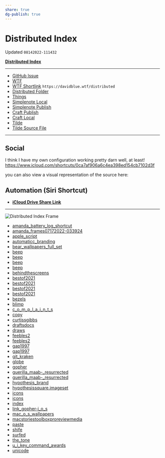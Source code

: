 ```yaml
---
share: true
dg-publish: true
---
```

# Distributed Index
Updated `08142022-111432`

[**Distributed Index**](shortcuts://run-shortcut?name=Distributed%20Index)

---

- [GitHub Issue](https://github.com/extratone/bilge/issues/330) 
- [WTF](https://davidblue.wtf/drafts/3B7930BE-07BC-4DB9-A591-4254BEE42A82.html)
- [WTF Shortlink](https://davidblue.wtf/distributed) `https://davidblue.wtf/distributed`
- [Distributed Folder](https://www.icloud.com/iclouddrive/0b7XOcnuZWTZlrPVZBegl1DWA#Distributed)
- [Things](things:///show?id=HvkLFcKxxC9x7X7LBCY3DQ)
- [Simplenote Local](simplenote://note/e879806edef84144a4caf5686be3e3c3)
- [Simplenote Publish](http://simp.ly/publish/D5T2P7)
- [Craft Publish](https://www.craft.do/s/Rjbfm6F98SkAnz)
- [Craft Local](craftdocs://open?blockId=4B2C2917-3777-4898-A392-C06FAD4F7AFF&spaceId=d64c60d3-b1ba-bda2-5e7a-5c1baae7751f)
- [Tilde](https://tilde.town/~extratone/distributed)
- [Tilde Source File](https://tilde.town/~extratone/shortcuts/distributedindex/)

---

## Social

I think I have my own configuration working pretty darn well, at least! https://www.icloud.com/shortcuts/0ca7af906a6c4ea398ed154cb7102d3f

you can also view a visual representation of the source here: 

## Automation (Siri Shortcut)

- [**iCloud Drive Share Link**](https://www.icloud.com/shortcuts/0ca7af906a6c4ea398ed154cb7102d3f)

---

![Distributed Index Frame](https://i.snap.as/Kl9Dwq0g.png)

- [amanda_battery_log_shortcut](https://www.icloud.com/attachment/?u=https%3A%2F%2Fcvws.icloud-content.com%2FB%2FAYp6C7Flo38tKSvrQpZGyk8k-O3ZAXz4_sIoUudz5IxlQDRoF3Hlc68C%2F%24%7Bf%7D%3Fo%3DAsaP9JVMluTOEDgg6-z7CDXauF-99Ip6b26A5AkJ4y97%26v%3D1%26x%3D3%26a%3DCAogIOd_ZBWehWImz85J304lg_ECMwImAXgAMTVPY7sPX0ESbRDA_oroqTAYwI6GvLMwIgEAUgQk-O3ZWgTlc68CaiZS2Mg_Ukx7rJIldmzQJxr8ZRevyLeY1E9Cgzm2sUAuGe7y2fgVcHImrJw3rd6VBp0F68kC82gTjtoT7nbzm8Owk-psq5cXXAUmDAraZq8%26e%3D1663083579%26fl%3D%26r%3D5A2D9D2B-5CD5-4521-803A-F2CBFC844FEA-1%26k%3D%24%7Buk%7D%26ckc%3Dcom.apple.clouddocs%26ckz%3Dcom.apple.CloudDocs%26p%3D33%26s%3DowpoKrU5UB4yS5PKxNx5p8rfO98&uk=Gtp3FUWUwy4itAXpGGtzwA&f=AmandaBatteryLogShortcut.tar&sz=4399104)
- [amanda_frames07172022-033924](https://www.icloud.com/attachment/?u=https%3A%2F%2Fcvws.icloud-content.com%2FB%2FAX7aVK9Y52-MKZBy0nUg7nZ8LECCAR5TNM6fx2pNH1cZKNJAAMOnclgA%2F%24%7Bf%7D%3Fo%3DAgOpaiOP9OApqUtTZ55zttr6nQIQ0pWMwoC3tsOCXTYI%26v%3D1%26x%3D3%26a%3DCAog6_LOZzwmatYn9lNulgMpLmJIy012huVCbSyztJkvNqcSbRDXhIvoqTAY15SGvLMwIgEAUgR8LECCWgSnclgAaiZs-S77r2SSj84V_pyrmIHmTK6Upz_pDviDlaHo-a4Ex9KRYW-NRHImdUqTlEBIdw0AmeUomfrb0mdPmpR5HQ6nkfDkQB3vlPnegElnOT8%26e%3D1663083579%26fl%3D%26r%3D0802CC39-972C-401C-BC96-46028767E96B-1%26k%3D%24%7Buk%7D%26ckc%3Dcom.apple.clouddocs%26ckz%3Dcom.apple.CloudDocs%26p%3D33%26s%3D3aBferYcmeYZCybLCtvQNmg6fYM&uk=KgcF9hYXYx5SS0PK57rXiQ&f=AmandaFrames07172022-033924.tar&sz=666142720)
- [apple_script](https://www.icloud.com/attachment/?u=https%3A%2F%2Fcvws.icloud-content.com%2FB%2FAQ_DwZdb2gmyhBobOulxyYzKOM2dAY7I6l6W34PDAiluTjbzXZUI7aZj%2F%24%7Bf%7D%3Fo%3DAvsugHans5Danbz42dhC767xTfQytbWJI-kfoGT7RhAZ%26v%3D1%26x%3D3%26a%3DCAog2zpoxuL1snXV6fLAsIWdZyM3Pm2Mkp39gxjCyl4qlRYSbRDEiIvoqTAYxJiGvLMwIgEAUgTKOM2dWgQI7aZjaia1r5-6oncGLEELGr7hLG12OBkxB9_gZj4rI7nDnOTx6gzp0mkYnXIm_EBMcyFZF1lwddAOACwfBI3Trh0R17j45L8B7A7RIawno8tkMt8%26e%3D1663083580%26fl%3D%26r%3DF4A6B3E0-C31C-4F56-B2E2-189C1CD5CFC8-1%26k%3D%24%7Buk%7D%26ckc%3Dcom.apple.clouddocs%26ckz%3Dcom.apple.CloudDocs%26p%3D33%26s%3DxmUlRCjZLjGCFhSbLFw-hoIyVGE&uk=MIdRQd0B8ackZaW_IhScGw&f=AppleScript.tar&sz=206848)
- [automaticc_branding](https://www.icloud.com/attachment/?u=https%3A%2F%2Fcvws.icloud-content.com%2FB%2FAS395DpPJLUCrLD7_Jo_wleipgpqAYzELoTLzTojZo_FGX1X932yYWVF%2F%24%7Bf%7D%3Fo%3DAiyBf1RpqOthv6z-QNZp8FauSARGGZbwGr_p3ZT5A72J%26v%3D1%26x%3D3%26a%3DCAogWSIYvdW8bRA04WM3oD8PydTpYRla_5YOdZ6ydU_xodoSbRCLjIvoqTAYi5yGvLMwIgEAUgSipgpqWgSyYWVFaiaNh3q-mt4IY729KIC-mnRF1zU3EwzELO8tIkz8Pw-_-pOe6YYcyHIm8AVz0P-TCyDXedWwQyfP14RoNPmcC_tNRyocGwPrO4fzahOSpiQ%26e%3D1663083580%26fl%3D%26r%3DCCC9EC6A-B907-4781-926E-3DB7EEEA2916-1%26k%3D%24%7Buk%7D%26ckc%3Dcom.apple.clouddocs%26ckz%3Dcom.apple.CloudDocs%26p%3D33%26s%3D1G_vfV7JN3YfDwCWa7GjITE4VpQ&uk=2qn0nLW54WYiy-xdPSvVFA&f=AutomaticcBranding.tar&sz=46724096)
- [bear_wallpapers_full_set](https://www.icloud.com/attachment/?u=https%3A%2F%2Fcvws.icloud-content.com%2FB%2FATDpwOSPhKoJ6Nf14Eo2i2G2jj26ATo9AVNBKkJfU8tBpwsdZxKnIPn7%2F%24%7Bf%7D%3Fo%3DApvI1TdGVaQu3xBGqhoam5c-M8Bk5GXMsja42TW2KhIv%26v%3D1%26x%3D3%26a%3DCAogE7IqGZoqDOZ3wmRxo9lgQ_Xk3opj8TnxtKW4TdQJ3ikSbRDmj4voqTAY5p-GvLMwIgEAUgS2jj26WgSnIPn7aiafCIUik0PBtDXOVC7LVeiCTREsazN89aMyZHx9ErTiH_6Rh-rXPnIm16_4QQN-orVFRlaB9gOUtIt7E-LHRpcow85tFwTUB_O3XztSf-4%26e%3D1663083581%26fl%3D%26r%3D4DB259E6-E95D-4432-B262-1A2F2B0085B0-1%26k%3D%24%7Buk%7D%26ckc%3Dcom.apple.clouddocs%26ckz%3Dcom.apple.CloudDocs%26p%3D33%26s%3DzpjTdqLk8GBbGKWEmEqV606GnE8&uk=x2HZszpRwRquCp005UCj9A&f=BearWallpapersFullSet.tar&sz=154396672)
- [beep](https://www.icloud.com/attachment/?u=https%3A%2F%2Fcvws.icloud-content.com%2FB%2FAZGHU7do_k9_nSFhqMZvIpF-MVKLAXt4uVvMsqrKPmHjNWvWNvr7y1hj%2F%24%7Bf%7D%3Fo%3DAmKTzEFDNpVsMKMewYDqQ2MKODFnaUjePFxANMm7KOjm%26v%3D1%26x%3D3%26a%3DCAogZPZ3tNlChINfeIeWn97r4AxsMfzKSfeUmC5GvrtTnHYSbRDAk4voqTAYwKOGvLMwIgEAUgR-MVKLWgT7y1hjaiafKDmvtoQHrxUdY-SoMhGyFAfQvAdlRZzWT7eQXUXJTHGXW3IAfHImUN_gxGnjZ6EJq56mfoOWvyavNIiwzvXw6LGiVrcYBDK27TjD7f4%26e%3D1663083581%26fl%3D%26r%3D5068CAC5-9DDC-438B-8596-8E0C4D855866-1%26k%3D%24%7Buk%7D%26ckc%3Dcom.apple.clouddocs%26ckz%3Dcom.apple.CloudDocs%26p%3D33%26s%3D14kG6DPSfkrpXfVjStDXkBafjnw&uk=qHnPFA6z3Rz99UPYYEZY0w&f=beep.zip&sz=19521895)
- [beep](https://www.icloud.com/attachment/?u=https%3A%2F%2Fcvws.icloud-content.com%2FB%2FAcRS0U0X33WJ-JLtMwFiWyMj6YFSAdlJueA6ZaWdqVHselS0xt4mW166%2F%24%7Bf%7D%3Fo%3DAkfPRz1U4BMDJ9XokZMqsR1XPZys8dmhHkqDNYZn_G__%26v%3D1%26x%3D3%26a%3DCAogkiYH71ZmGODEvKqYbAWZf8trZpm3evgGLGXDTYb4L94SbRDPl4voqTAYz6eGvLMwIgEAUgQj6YFSWgQmW166aiY-kNFd3QYZL1Dpk3KQrzHvomXFPHB_fXS_uBMM4lHcbbKVwDgOFXImimt-cWE5fNZoxAQRr6zgn6IXqI1yAJQaJkdv1gFo77SMvugEe9k%26e%3D1663083582%26fl%3D%26r%3D15A8B4CB-39FC-454D-9D50-9A6369BFEB46-1%26k%3D%24%7Buk%7D%26ckc%3Dcom.apple.clouddocs%26ckz%3Dcom.apple.CloudDocs%26p%3D33%26s%3DWCXMJzU2Zdb2sfPFlkqA8gMh6tM&uk=UQ1f3_UbJi0eszx8qkXxOw&f=beep.iso&sz=921600)
- [beep](https://www.icloud.com/attachment/?u=https%3A%2F%2Fcvws.icloud-content.com%2FB%2FATgVYMcoQNZLARCzL-pmXdi4OmZ4AVJ75Iwti4GSsSSOL-BqovsweMyq%2F%24%7Bf%7D%3Fo%3DAgyKGDYFUlS34MXMQoa6zPoG_7AYR8iuz3cYG45NfS0o%26v%3D1%26x%3D3%26a%3DCAogFWbT8O0_wSAFq0hWm_rAFjpCGOIWLGM-lHYWCZ12eFkSbRC9m4voqTAYvauGvLMwIgEAUgS4OmZ4WgQweMyqaib3tmLv-y0A-nsdO2IzZLNqWY9hWsVqRHV1xK50QAJKYzRbnZuw7HImdinjAr9mm8gkKsnOdwN-3hrH5FnTh64vAZi36vcPBiY3TpFbPtQ%26e%3D1663083582%26fl%3D%26r%3DD984FF54-AB40-4106-BC57-DC51CB65F0A6-1%26k%3D%24%7Buk%7D%26ckc%3Dcom.apple.clouddocs%26ckz%3Dcom.apple.CloudDocs%26p%3D33%26s%3D0d6w2cSnvU153EjKfvuBu-APqj0&uk=bB_JBWnKYBoYExWp5IXi5g&f=beep.dmg&sz=55315)
- [beep](https://www.icloud.com/attachment/?u=https%3A%2F%2Fcvws.icloud-content.com%2FB%2FAWnR-I1n8Ikb7sqbEKIjT-TJwpTBAVSccBg8MngYTWR8EifN1r2AGVij%2F%24%7Bf%7D%3Fo%3DAqEJuHtz7O5FwsoWJWlXt1Lp1tgIxUGFieBVDpIUkXDQ%26v%3D1%26x%3D3%26a%3DCAogkP26M9MkDcatYuHre32x1QBt4sbb4yUQV_0o6gI_vuUSbRDKn4voqTAYyq-GvLMwIgEAUgTJwpTBWgSAGVijaibA95NgcU5PJinHqPtV6hA98O87coWS_fJ5dyl0mIr1pZ22WYZnqHImvuWCAkT7NiJpgejpOxq7lLMlOKQw3S8fekWqTJkRX_00LhD56g0%26e%3D1663083583%26fl%3D%26r%3D62E4F7F1-26B5-4F7B-814F-831F9CF008D5-1%26k%3D%24%7Buk%7D%26ckc%3Dcom.apple.clouddocs%26ckz%3Dcom.apple.CloudDocs%26p%3D33%26s%3DwZAN4S-JUBKbAi4q8EZ1uWHVPIs&uk=ylPyFUWtTUFRoiAsWJRm2g&f=beep.tar&sz=37477888)
- [behindthescreens](https://www.icloud.com/attachment/?u=https%3A%2F%2Fcvws.icloud-content.com%2FB%2FAQsXTv9GX017J1cCpuQFP5Nh7kyWAQXYAyuz2_k9s11rqdS8RgOewTbs%2F%24%7Bf%7D%3Fo%3DAkXJ2fbUcR7gCSzfR2lXEJF0bBUeHMGst0p80Fd5Gs64%26v%3D1%26x%3D3%26a%3DCAogR5P9LfRzGqupFQKi7X7cbAUd7FYRiT_yuy6hA2KnjrQSbRD2o4voqTAY9rOGvLMwIgEAUgRh7kyWWgSewTbsaiZmDxo0c6XGIyIiynZklhBjeCe_Ob8iRXrTDTIg3o_tTSTH4cxovHImAbG-xvX7mBt2SWfued7ixheAhmhNeOBdL4r0_OVUbrZHRET0XU8%26e%3D1663083583%26fl%3D%26r%3DD75C1D5F-9185-4BFE-8E2D-01D6B11B7E95-1%26k%3D%24%7Buk%7D%26ckc%3Dcom.apple.clouddocs%26ckz%3Dcom.apple.CloudDocs%26p%3D33%26s%3DTuJt_2k8JOGDRb9cPUhcZkeCaJg&uk=L8fgu9R9bKAYE7nvrJh88A&f=behindthescreens.zip&sz=767385053)
- [bestof2021](https://www.icloud.com/attachment/?u=https%3A%2F%2Fcvws.icloud-content.com%2FB%2FAY5rvQWYxeSuyBtA5Op1b8GgglohAVCeSNuqDrUjdhEAO4dxOHS4qvD5%2F%24%7Bf%7D%3Fo%3DAsLlMdttBFE5wnjWC9_6oN3-5OvL_URIZnmXifLMn7yD%26v%3D1%26x%3D3%26a%3DCAogbCo-V329q9NxCHzgPdi4TPS5vxKveaEHXE9O51t4deMSbRDop4voqTAY6LeGvLMwIgEAUgSgglohWgS4qvD5aibhu-x6QW22Nz9Z_NiHhuceaLvh3ODB2R5fX8ZCRHEagecNg3XEFHImbiyWpOCfk08H-683J74Hb6IBXTNNiBD43623U4-T-flgYwH2-tw%26e%3D1663083584%26fl%3D%26r%3DEC9CC98F-85F4-446F-B8D3-FB29128C7FBE-1%26k%3D%24%7Buk%7D%26ckc%3Dcom.apple.clouddocs%26ckz%3Dcom.apple.CloudDocs%26p%3D33%26s%3D84xPNNcymuRB1ZI8qZC-7Yv5cQc&uk=u7URAEtOFsrpDC5G9K4GTA&f=Bestof2021.zip&sz=387920639)
- [bestof2021](https://www.icloud.com/attachment/?u=https%3A%2F%2Fcvws.icloud-content.com%2FB%2FAS9SfDDLeRS6tlKCmpTtCN1V58BZAQby8yMnRRXtEPT2CP8gEncPXmnh%2F%24%7Bf%7D%3Fo%3DAp0foriUlOtUn0DHp2uLfQRcejMrNcrLv3C2BPTg9dxa%26v%3D1%26x%3D3%26a%3DCAog6d3Ds2_qrT75lhstK-Ysv3O2LfK5Bc4wbhc1IO5x_S4SbRDoq4voqTAY6LuGvLMwIgEAUgRV58BZWgQPXmnhaiaSxfcmnT92dvUiOa7GX9F47P7lt6mEmEt6Hq6LqJGwftZMmhJIOHImGLM3cJVI4rHo0VhHJO2kALg4KZJ8tgRqvQ6OGOZb4t93K6Z-cNk%26e%3D1663083585%26fl%3D%26r%3D0F6543E5-8BC6-47EC-938C-5D6A416E0DC8-1%26k%3D%24%7Buk%7D%26ckc%3Dcom.apple.clouddocs%26ckz%3Dcom.apple.CloudDocs%26p%3D33%26s%3Dci9M2juCJd25IF62rxXNMDZVwXs&uk=5bh5DdqpFSR1XSGyJPvyNg&f=Bestof2021.tar&sz=388070400)
- [bestof2021](https://www.icloud.com/attachment/?u=https%3A%2F%2Fcvws.icloud-content.com%2FB%2FAVg6qJT1PkMsSmVpOVyxxSQFHr5rAcW1teNXH5p3jlq6nfA71-d9SZT-%2F%24%7Bf%7D%3Fo%3DAkEEcBxXJg387oVDp2-1GZ1JQ3QVi8T9II9SIVgtM0Uh%26v%3D1%26x%3D3%26a%3DCAogP1fn4ERPCv_5bzYhR20_NGGQV9iVaRCiMnf3ko4ZwHcSbRDvr4voqTAY77-GvLMwIgEAUgQFHr5rWgR9SZT-aiYqJLMLqzVFwYx4nsl9vK7BE14hrmpW3EH4KigBl6VIdpcBqJ8FRnImwQKq9EQFR0fg7HL1PIriQf968h3Lpch8yqtG2F8EyX8PWy6qJsQ%26e%3D1663083585%26fl%3D%26r%3D7C4827DA-1A4F-470D-8AA2-86C811A0DA49-1%26k%3D%24%7Buk%7D%26ckc%3Dcom.apple.clouddocs%26ckz%3Dcom.apple.CloudDocs%26p%3D33%26s%3DUa8sKywDGl2_9JXdZQuQuUfDzJM&uk=e8f1jMShofdsPielG3DCYQ&f=Bestof2021.mp3&sz=227191250)
- [bestof2021](https://www.icloud.com/attachment/?u=https%3A%2F%2Fcvws.icloud-content.com%2FB%2FATCmGjANmkyV1GHV9205mKQh8pB6Ac2AWxBnu6CwpzDi6r4KPOsFIEJ0%2F%24%7Bf%7D%3Fo%3DAvqlS7AQNWZTMOvGrxoYPtKuCg57Msd_oAe1ewjRNo5p%26v%3D1%26x%3D3%26a%3DCAog0dMaNgsExhzxlCO9gfchfi_AueQiBB7Fd29I_8v7BHYSbRDGs4voqTAYxsOGvLMwIgEAUgQh8pB6WgQFIEJ0aiZ4wQdxoZ-OGiRvu53P2-2er-f8Rffz-Mxie9pnB6I_F2CBy_qch3Imu7tTYpakQ39AGzjUMA4tB44Oc0vo19fA50oWPbnNBPaOfVwrw4A%26e%3D1663083585%26fl%3D%26r%3D6D18A3DE-67BA-45ED-A97C-44A2D39881C9-1%26k%3D%24%7Buk%7D%26ckc%3Dcom.apple.clouddocs%26ckz%3Dcom.apple.CloudDocs%26p%3D33%26s%3D9Xrh6XSNG6uhSJtjlp-ne6O7Qsc&uk=NEsNQl1yANDeCoCxzMPZjg&f=Bestof2021.7z&sz=387917216)
- [bezels](https://www.icloud.com/attachment/?u=https%3A%2F%2Fcvws.icloud-content.com%2FB%2FAYFJHhDxXmUZsvzvbEsmrZemvXmjAbZBAUbfLIamyVshaAaIqpCB2DNR%2F%24%7Bf%7D%3Fo%3DAsVZQXsGOgqQVQadPpOaV8QTWfJDeySKZPCREDTCg7gM%26v%3D1%26x%3D3%26a%3DCAogK5qMAueBHpxi-HF4ixvc_9FNW9UoLKtrd3i7ZSQ9VtoSbRCit4voqTAYoseGvLMwIgEAUgSmvXmjWgSB2DNRaiaH5JBqKPz3ePs6paffcKciFQDso4HgOiwHxBSn6ekclGUv9B9Z2XImH49HFJPZzfiTychI_hRTBItjBr9H7odhDBQv1pDBLm_7avMTO-g%26e%3D1663083586%26fl%3D%26r%3D994AC4AF-B76F-4902-9A7E-6F8E9346F877-1%26k%3D%24%7Buk%7D%26ckc%3Dcom.apple.clouddocs%26ckz%3Dcom.apple.CloudDocs%26p%3D33%26s%3DiHq0PYISVTGOSvKKJdIKZnlSPCI&uk=xWuBHMhGvwStFZttwlNq_g&f=bezels.zip&sz=6973988954)
- [blimp](https://www.icloud.com/attachment/?u=https%3A%2F%2Fcvws.icloud-content.com%2FB%2FAS3qkm2B6HgD4deOaIo5rhB8Ln2HAfZt2fgq4lzXa2_npgjQ4V-jyRA-%2F%24%7Bf%7D%3Fo%3DAktqrcwNvGQyuHSN71d66oFDxl-Iuhlakhw-R4k1eB-4%26v%3D1%26x%3D3%26a%3DCAogtzc0wWbeFxfnGnwf2DWngFPCSIHXsmS33gxRZq7IsdUSbRD9uovoqTAY_cqGvLMwIgEAUgR8Ln2HWgSjyRA-aiatnXIetZ9dTa3nTsvT0Ht00Ja6DTijOwcPCMSJeuVNS7SrwTjp1HIm811XNImCfjtYbvVpFV7fcz1OWc4dd-Ajv6J_6Zz8fjMThpechkw%26e%3D1663083586%26fl%3D%26r%3DC1D19FBB-6C8C-40C9-BC42-9EEE8BFC7A5E-1%26k%3D%24%7Buk%7D%26ckc%3Dcom.apple.clouddocs%26ckz%3Dcom.apple.CloudDocs%26p%3D33%26s%3DlcozvVH5e8qvCKdK1LtXzLKaDPA&uk=ni3LiVPxagA_yN9KK58F0g&f=blimp.tar&sz=21480960)
- [c_o_m_p_l_a_i_n_t_s](https://www.icloud.com/attachment/?u=https%3A%2F%2Fcvws.icloud-content.com%2FB%2FAR0UIzs5QaEHyD80ZBQWdcQcDy8tAX2bB0n7BippnpIC0QXTWWC4t2qc%2F%24%7Bf%7D%3Fo%3DAtRp_ogsz9GpFRZpygKQvgxkTuBnZcw_YMxCl3-9YptI%26v%3D1%26x%3D3%26a%3DCAogxB5-dTM5DApcNGLsjbLU31JBH_-YXAVqcsBgVW4I110SbRDWvovoqTAY1s6GvLMwIgEAUgQcDy8tWgS4t2qcaiYgzLsdFoHQ12SxjzlyNRiRFWEayS_jyapj3tLoCM7T9m8L5NV7Q3ImWIuEm7Vgw-H0SIImqKclHWqyk3R0gK_Bu1vRyf96XLHqg2uowto%26e%3D1663083587%26fl%3D%26r%3D2578DC5E-B725-41F7-A073-29E0363873F1-1%26k%3D%24%7Buk%7D%26ckc%3Dcom.apple.clouddocs%26ckz%3Dcom.apple.CloudDocs%26p%3D33%26s%3D4ER902QztcfxBklMD3vfNlQJFcA&uk=dkOTZJArljm9zcRA60OSjg&f=COMPLAINTS.zip&sz=293314881)
- [copy](https://www.icloud.com/attachment/?u=https%3A%2F%2Fcvws.icloud-content.com%2FB%2FAdC-a4yJsyf180Lnjs-mtIVEErKPAVQ81qZEqn01GYpfb47s9kqN6zmu%2F%24%7Bf%7D%3Fo%3DAokeF2spLVTE1GfknOh8c8kUqIuSA-uhNptc5KmteN5t%26v%3D1%26x%3D3%26a%3DCAogkn_IoVEDY47wtCik3VNlXr_o5Cc37JpJJ_66uWryLdISbRC9wovoqTAYvdKGvLMwIgEAUgREErKPWgSN6zmuaiZWhurEA_txynu0S9SMpOAo7Nb20neg9Q-R_IR_ANtdr_Yl5OsG8HImEITwQi2qQFf7AHewWmSUt1wtTuA7ARfDjiqee4X0K_nf0l9777E%26e%3D1663083587%26fl%3D%26r%3DF326F4C6-F3E4-48E8-8C2E-306202D15AB8-1%26k%3D%24%7Buk%7D%26ckc%3Dcom.apple.clouddocs%26ckz%3Dcom.apple.CloudDocs%26p%3D33%26s%3D5MlVMJ6DtLb1ftdKxUzFu0Aw5Jg&uk=nSp7rSruHYkCWP9vzKvH7Q&f=Copy.aiff&sz=77144)
- [curtissgibbs](https://www.icloud.com/attachment/?u=https%3A%2F%2Fcvws.icloud-content.com%2FB%2FARUsdmJNBw5jBb9_0sfltq2v0vOmAS-PZXK-4Ht3YiZPcDlGr-gy07NQ%2F%24%7Bf%7D%3Fo%3DAoeGYh6NE_QE_swU_I-nbXjfCe50dS1AU9-HbG_bsRzj%26v%3D1%26x%3D3%26a%3DCAogekKP_ibqIoMI2HwcWYX_JI3_J4kuxG4a10vsW3GPUZcSbRCfxovoqTAYn9aGvLMwIgEAUgSv0vOmWgQy07NQaiaOM_1-DJP8n0zC236eM7nT-FkC9Jezl-NtH_f-93-iFrEeneCB8XImA_du7kSs5PIPBPPJH7WAz5CqKZvrCk0uVT1hoqRz-oE-isdxPKA%26e%3D1663083588%26fl%3D%26r%3D5C951FC0-AE9F-41EB-99A4-4520ECA0CA68-1%26k%3D%24%7Buk%7D%26ckc%3Dcom.apple.clouddocs%26ckz%3Dcom.apple.CloudDocs%26p%3D33%26s%3DurGDP9ZzOBxehDlylBZO-c_1er4&uk=n3tQFfVmaqaBDL91Xui6PQ&f=curtissgibbs.mov&sz=253121636)
- [draftsdocs](https://www.icloud.com/attachment/?u=https%3A%2F%2Fcvws.icloud-content.com%2FB%2FAVPiibwRQNaDqMA1b9K4_1GcJ6RmARk6is2Z-o4qzkW8T0tiGi_CJffp%2F%24%7Bf%7D%3Fo%3DAququiTXEZ6_fcHfcCmc5kICUlPpBCWHstA7HDbL3rKq%26v%3D1%26x%3D3%26a%3DCAogzc2W8pkQWbwxSeYVE99MH3E7Dvn6mKWb8q7f_NrQW80SbRClyovoqTAYpdqGvLMwIgEAUgScJ6RmWgTCJffpaiax0hXxSsWlJHnrbasC_kGOdycX_4QP4rv8c92_lpfy16qn4qKqDHImqTtFD8WF2XfrzNTxevnlqg7QpMp9X3ZoTHTTyoICuBa7OWrlL0o%26e%3D1663083588%26fl%3D%26r%3D5961BA20-D45C-4EDB-9172-1DC9F329E2D5-1%26k%3D%24%7Buk%7D%26ckc%3Dcom.apple.clouddocs%26ckz%3Dcom.apple.CloudDocs%26p%3D33%26s%3DzFCtLLdyoXbMrgOVplPBUZkj5UU&uk=PKmJ6k9rtlRur9iP3u8jNg&f=draftsdocs.tar&sz=12861952)
- [draws](https://www.icloud.com/attachment/?u=https%3A%2F%2Fcvws.icloud-content.com%2FB%2FAfOb8JvVD_jHL85lXswSKM8h8IwmATKXDJdS6ArVS8V1-GkQTvMulRms%2F%24%7Bf%7D%3Fo%3DAq0Dmav8vyzOWOKPEIlPzu1-vT0-an9Tg4iGNrmF9aqT%26v%3D1%26x%3D3%26a%3DCAogHFDsrDv6rML6rK2QmjrlBA_Q23jOeZAcr9LOzG7w5AISbRCMzovoqTAYjN6GvLMwIgEAUgQh8IwmWgQulRmsaiZ5hyunvpyqjXwMS4Ylsgd6nI9ndaNffY4krv84uDJj4lZ1tr-SGXImcis6TpcZ42bIfO-o7uJfdJGmatPDkISVYxr4olBn274_9lWqzY0%26e%3D1663083589%26fl%3D%26r%3DBF6C98C2-7149-4E02-93CC-43B6820B0884-1%26k%3D%24%7Buk%7D%26ckc%3Dcom.apple.clouddocs%26ckz%3Dcom.apple.CloudDocs%26p%3D33%26s%3D6TiqiC1RYynqniPWi1vuaMG6PeM&uk=uk0mYWwL-I-U6vNYXGe9RA&f=draws.tar&sz=74442752)
- [feebles2](https://www.icloud.com/attachment/?u=https%3A%2F%2Fcvws.icloud-content.com%2FB%2FAfVaE7UjA3yauoM0vZccstsAL_wXAQEaCG9gqdShGbqK2Lge8IuoX6-B%2F%24%7Bf%7D%3Fo%3DAmKnLqzGwzB41WyFIpx9xm1L5-YLuxePzKz2vJoEivjo%26v%3D1%26x%3D3%26a%3DCAogYuuzrC8Jx_2xguDsbU4hlJ3rDLSwmdOkyBVYPM8OUiUSbRD80YvoqTAY_OGGvLMwIgEAUgQAL_wXWgSoX6-BaibhN0PVIqGcNZ6zMlGf3owXsp1AKg4TnlxWjN0vSBg2KGTn-lkx7nImHcZSzeoFQnudbT4JzU1Nk6NGLWgwTK61vt7Qom_rIPm8DzMdYDU%26e%3D1663083589%26fl%3D%26r%3DE49A3D7C-9643-4D52-AA59-B387257B8940-1%26k%3D%24%7Buk%7D%26ckc%3Dcom.apple.clouddocs%26ckz%3Dcom.apple.CloudDocs%26p%3D33%26s%3DMVZt-nXFOUdT7nL3WymVtNM9sZw&uk=ZXCf162vWV-Th9UUrIJ6Mg&f=Feebles2.tar&sz=6426624)
- [feebles2](https://www.icloud.com/attachment/?u=https%3A%2F%2Fcvws.icloud-content.com%2FB%2FAayMLu4A1H32iSch3KekrvLh0Np2AWuKRd2TMolrmFMlL6_rLwQWcIVD%2F%24%7Bf%7D%3Fo%3DAsl5lFLodlkDAl_vX0RGR4onbKQbhC9OW0vDoLiOGXwz%26v%3D1%26x%3D3%26a%3DCAogvQMFMoQclMnEfcy_9gQrEwEDcqNY3TdIa3QdPiID1twSbRCY1ovoqTAYmOaGvLMwIgEAUgTh0Np2WgQWcIVDaiYx-4Z4RzqXTboHlwkP2aXHm1Fcp0wkzbVYiOlxDyGMZhWOWZcH3HIm6Sn3etUD_HcOV09REy7LH-oTc1pWPdFOLtcSi_9s11x71fm6J5k%26e%3D1663083590%26fl%3D%26r%3DDB75DBA4-BE05-43C2-A6A6-28733028B41D-1%26k%3D%24%7Buk%7D%26ckc%3Dcom.apple.clouddocs%26ckz%3Dcom.apple.CloudDocs%26p%3D33%26s%3DgkmT22uOg5QFucstWlt31tyEzD0&uk=e2oc3wOohHcDvxV1feM1aw&f=Feebles2.zip&sz=6419470)
- [gap1997](https://www.icloud.com/attachment/?u=https%3A%2F%2Fcvws.icloud-content.com%2FB%2FAVPCqcMj-L8gzGoTADqEP4mYjSryAVjB4MavPeARf4e5wLk1414LGSCQ%2F%24%7Bf%7D%3Fo%3DAu1lkXBpVp07HrP9_BRm3z_A11MPLIcTb5X_6MhqtF_r%26v%3D1%26x%3D3%26a%3DCAogyySdzThldVuW4ZPhiKZh_lSin16ZrwsHHJGv1NlhWVMSbRDz2YvoqTAY8-mGvLMwIgEAUgSYjSryWgQLGSCQaiadLsnxC3qS-JHoQw7h0UDI6sm7gLKvv1HaM9f5AaYY_IBXTFEwMXImVM6wYnYHGTGub0jPCjzo85heVEfsRS5Pcl7TPuUsixdTPpE0rjI%26e%3D1663083590%26fl%3D%26r%3D8C27903B-62BC-4123-AE7D-776E0E8E6EE3-1%26k%3D%24%7Buk%7D%26ckc%3Dcom.apple.clouddocs%26ckz%3Dcom.apple.CloudDocs%26p%3D33%26s%3DOuCG-dJLR9_xIwHLPwZseruiQWI&uk=cklyp15ab4ZXOBCx30WnCg&f=Gap1997.tar&sz=522081280)
- [gap1997](https://www.icloud.com/attachment/?u=https%3A%2F%2Fcvws.icloud-content.com%2FB%2FAXDcPXyfifLYxPs3sCJc_l2kqot_AY53GzF_Ra25d-9_gbpIz4JADKwx%2F%24%7Bf%7D%3Fo%3DAmcSItMtNL4m90q91PYud6Q7I7IFJ9uc7TQlsGY8QeHC%26v%3D1%26x%3D3%26a%3DCAogq6-9pXbG1J7SUam_j2NVDOOv57Bx9uga3hz_YBV2i2ISbRDI3YvoqTAYyO2GvLMwIgEAUgSkqot_WgRADKwxaibl5EC-No_KzjbYoUugDFhEiFhIMxP9SwrTj2T3lyLqWVGdgSYQ4HImwAgY9epCXolppoG6dsJZCcKrBWpZdKMwouKcPy8cIdipekGeYuE%26e%3D1663083591%26fl%3D%26r%3DFDE99719-4597-4F8F-815B-6AFBD907C64E-1%26k%3D%24%7Buk%7D%26ckc%3Dcom.apple.clouddocs%26ckz%3Dcom.apple.CloudDocs%26p%3D33%26s%3DfN7wtFGr4fVzaRYhy6HOVmCuIgk&uk=ZjuV5DFr3Fg-FsnZ747neA&f=Gap1997.zip&sz=522075827)
- [git_kraken](https://www.icloud.com/attachment/?u=https%3A%2F%2Fcvws.icloud-content.com%2FB%2FAQjOKdzYwlltNOiZurKlHf4wbjTpAcZ4P6PScD_pQRximguMSdlQ-TuS%2F%24%7Bf%7D%3Fo%3DAgdnSI1oeXSSjtJnfYsNX3uMIJd7Mar8gp13EUqfhtUf%26v%3D1%26x%3D3%26a%3DCAognApNi2bUjZ2vVuhPOzXX1vXBZ4JqMygu-E_cdP2WtYkSbRCX4YvoqTAYl_GGvLMwIgEAUgQwbjTpWgRQ-TuSaiY8Abm-Mz8Ifd8kNWuaqazsa_oIMOQoRCjOyWkwYEIWZOEkFil93nIm8hRinMF08T4_XYdezIrkdFejGxjw5awz6mDa9nfEjML6vwUj89Y%26e%3D1663083591%26fl%3D%26r%3D2B91D25F-113A-4B1F-853B-DB6F6F631665-1%26k%3D%24%7Buk%7D%26ckc%3Dcom.apple.clouddocs%26ckz%3Dcom.apple.CloudDocs%26p%3D33%26s%3DVu_hSrol2NUBYl3evz_8YVh8M1Q&uk=9chKgUwwXtr9y_ccRCa9Qw&f=GitKraken.tar&sz=8084480)
- [globe](https://www.icloud.com/attachment/?u=https%3A%2F%2Fcvws.icloud-content.com%2FB%2FASiZHNGNuy8grAJTxSPPqX-RcRbrAYgiVFMX7iLmEoRO4ntiphzEngNz%2F%24%7Bf%7D%3Fo%3DArUfzhLMeUZJO4m16MKgyemDOOcLvV2PbY31WRnIzans%26v%3D1%26x%3D3%26a%3DCAog3xA2MIch4B6GowQNNvFIkDOphGGXemg7AaqVzxzgL3oSbRD95IvoqTAY_fSGvLMwIgEAUgSRcRbrWgTEngNzaiZ-6DRNEe_OA3KZSsh25Koa_zMB5isAlnkalW_CC0mjfqPfvyhHOnIm6UxhorRDIo7fxH9l0tcRo5kGG4sZ3BOrlRtKE8XRS3HIODfgdH8%26e%3D1663083592%26fl%3D%26r%3DD9105714-11D8-4EE3-8A35-049C2FF43D95-1%26k%3D%24%7Buk%7D%26ckc%3Dcom.apple.clouddocs%26ckz%3Dcom.apple.CloudDocs%26p%3D33%26s%3DOD0s_QettDJMVKVzNwE-Zu6P1mw&uk=grLpL6Q-_T1GbHjoLsAfmQ&f=globe.tar&sz=117072896)
- [gopher](https://www.icloud.com/attachment/?u=https%3A%2F%2Fcvws.icloud-content.com%2FB%2FAeHmTH7sFn2cWwOttw-X5stm_M_tAXyCjRWLHXnQQpg_SfHc-jLZSUOq%2F%24%7Bf%7D%3Fo%3DAs16hUl1DLo8O2Fg0M9j0ByEtW6kBrZXp4sY17BgcECI%26v%3D1%26x%3D3%26a%3DCAogPTVDoVoXEvYp7Iduz29vsyTC8PyF843inl0oZYemm90SbRDn6IvoqTAY5_iGvLMwIgEAUgRm_M_tWgTZSUOqaibUhUSwVv3GExpy3IC8CheoDQHt2v3U6OQMoiBjEI2zXIExV7tnbXIm21XbBvPUgaUfnjhRvV1n87J3cr0IWihb6DVuV_TzFOQm2zZpgqY%26e%3D1663083592%26fl%3D%26r%3DCE3108EC-16E2-4830-B4CB-C53505C33907-1%26k%3D%24%7Buk%7D%26ckc%3Dcom.apple.clouddocs%26ckz%3Dcom.apple.CloudDocs%26p%3D33%26s%3D_zO88IYghKMbpEmlXAfEfWYQZks&uk=T1eq8crH6h5Q5LzYegjPOQ&f=gopher.tar&sz=34321408)
- [guerilla_maab-_resurrected](https://www.icloud.com/attachment/?u=https%3A%2F%2Fcvws.icloud-content.com%2FB%2FAVTCsPYGsjo1r0SnvTcGLE8y55maAQlI4Oom1xHrXaFWCk1fZvpQb7v4%2F%24%7Bf%7D%3Fo%3DAjxbudPfnNf5ex6c5m127srA30G51CLAfN-JfF5zswBz%26v%3D1%26x%3D3%26a%3DCAogDQhKMkMnvMP826DfcZGPA8wii_k7MAsptyU4V8UhjR8SbRDE7IvoqTAYxPyGvLMwIgEAUgQy55maWgRQb7v4aianEKIOK_GmCRU0k-nMXlazcGfMLphJ5C7kj9H5jxp9oGoZqb1gjnImlmyP-hR9el0il11JBbz4i44z95nPwfNPjglVvhydGw_8xVfePFU%26e%3D1663083593%26fl%3D%26r%3DB8C4E13B-2D82-4569-8D6D-A92EF31C5F6C-1%26k%3D%24%7Buk%7D%26ckc%3Dcom.apple.clouddocs%26ckz%3Dcom.apple.CloudDocs%26p%3D33%26s%3DoSmPlBuZnaCYhg0H6Jm1hybZ1l8&uk=xqflealNKgUWRHoXVAFNaQ&f=GuerillaMaab-Resurrected.zip&sz=152875942)
- [guerilla_maab-_resurrected](https://www.icloud.com/attachment/?u=https%3A%2F%2Fcvws.icloud-content.com%2FB%2FARaydRzSUSsfAK35QFr1ZUDfP6T6Ab6ZH3enMGcoz3UZ-ld5OJFn8d6l%2F%24%7Bf%7D%3Fo%3DAgbzbyg_HoWr3fWN0o1AqSwyFPauSI1r0gDZkagAfpr5%26v%3D1%26x%3D3%26a%3DCAogaHJxyVqpC4XRQkt73bpE4v9v2Fh8nCxWezemfgk56dkSbRCW8IvoqTAYloCHvLMwIgEAUgTfP6T6WgRn8d6laiZQpP_jZqzGJlsNCxquhYOB-1WtKxSPoOEDGtALU7p_Gf_4GoNowHImc-clekS9SDJhsDwiDotJF0khd_nOsVWRRnLiqWp8wYznMu1eQeA%26e%3D1663083593%26fl%3D%26r%3D339C1A59-3D58-4D8B-AAE5-15CAA2466D19-1%26k%3D%24%7Buk%7D%26ckc%3Dcom.apple.clouddocs%26ckz%3Dcom.apple.CloudDocs%26p%3D33%26s%3DfFYeZ9JP-bbXWzjzOiVXkokudKQ&uk=jMEt79IdgjjZXQ7NOzlOiw&f=GuerillaMaab-Resurrected.tar&sz=152888832)
- [hypothesis_brand](https://www.icloud.com/attachment/?u=https%3A%2F%2Fcvws.icloud-content.com%2FB%2FAemGc3UpWywvyKgd3GWyMyZ2GTvwAeey3Z0YoLutA3giQX9WkMOyny2O%2F%24%7Bf%7D%3Fo%3DAnqLHHPCxSE6nR-7zmbFpCKJvQT6zd7MZE7T39iGIfYP%26v%3D1%26x%3D3%26a%3DCAogLZ32mv0Uge4TMiWRimVq4f_GLgyfL24WH7JsG8JXSdISbRD284voqTAY9oOHvLMwIgEAUgR2GTvwWgSyny2OaiYdATNW03ktJ4-4iN9Kp7h54FIGJJYqSCixZFdcaJIXEgo2rpX9P3Im3qP1oNzj5htNiY-7_mJUiN3D62khl2MFlARxDKiTIP1Y2eJ22rU%26e%3D1663083594%26fl%3D%26r%3D9017A985-16DA-4D3A-BCBE-AA3D28976CC9-1%26k%3D%24%7Buk%7D%26ckc%3Dcom.apple.clouddocs%26ckz%3Dcom.apple.CloudDocs%26p%3D33%26s%3Dc-zme4SgSX1tzhIaLTqmNi8tHNg&uk=-3rvDuWZnwkPYmie1Z4_WQ&f=HypothesisBrand.tar&sz=353792)
- [hypothesissquare.imageset](https://www.icloud.com/attachment/?u=https%3A%2F%2Fcvws.icloud-content.com%2FB%2FAXjHMq3cghqdqIcyqGKZEwShTrG2Ad8pGCNo0MubalGnIe8xOqdlix7Y%2F%24%7Bf%7D%3Fo%3DAoi7uJVoxjoNw8NzAYrHtXcBEX3o97Yj54h4GWEHA_dM%26v%3D1%26x%3D3%26a%3DCAog4cZ5Ofdpbr25Os3jZBhAnHvj2tICjxputg5rIGj9BZkSbRDN94voqTAYzYeHvLMwIgEAUgShTrG2WgRlix7YaibFtCu0ytA6pPVf8u0seDDOQxntmkenclAw6jDTb9gIgqqLMKY93HIm6xeeoLa7b8c1w73d2s_ROsl-si59kqcLSJMhKT_unH_2MVrEPRk%26e%3D1663083594%26fl%3D%26r%3D36E275D6-37FF-4A9D-857A-33BF0FC77A58-1%26k%3D%24%7Buk%7D%26ckc%3Dcom.apple.clouddocs%26ckz%3Dcom.apple.CloudDocs%26p%3D33%26s%3DxFDZWiC7xsNqhftz2ua_esGQ5sk&uk=VJRMV3D9Ar-CJcs6spynzw&f=hypothesissquare.imageset.zip&sz=1268618)
- [icons](https://www.icloud.com/attachment/?u=https%3A%2F%2Fcvws.icloud-content.com%2FB%2FAc3GcxJTVI8g0Fpqe5dN6KW6gXAbAe7pRHjbBlZ0RVH34EkKhgoMLkBZ%2F%24%7Bf%7D%3Fo%3DAn2111o-IlLIn1I8NvZewU2_9Z8DpLcOJDyKLQyQFM7T%26v%3D1%26x%3D3%26a%3DCAogqwg8kkYeAaJmRxswG8N8WO5mFBkzeYNTWXpAbKwwEO8SbRC8_YvoqTAYvI2HvLMwIgEAUgS6gXAbWgQMLkBZaiZIrVFJ0y8E7XxzJ2SIvSImhzsTzI6q9dyk_rxXWwC4U6K_32_-kXImZlmylHZKssD-CKdh1KwfYlppiv9C40Go3MrycKQzDn_qxVCgwFg%26e%3D1663083595%26fl%3D%26r%3D80259BC7-D528-4011-B014-4CB60209B9C1-1%26k%3D%24%7Buk%7D%26ckc%3Dcom.apple.clouddocs%26ckz%3Dcom.apple.CloudDocs%26p%3D33%26s%3DZPmXlamQWrbCGs3nV8ImgeHj0zg&uk=RCCdrkS0eDTfEqOP-Gq1tw&f=Icons.tar&sz=16247296)
- [icons](https://www.icloud.com/attachment/?u=https%3A%2F%2Fcvws.icloud-content.com%2FB%2FAXiYjHHTuU08ygkm7Ijtr8pQWWSaAXOm1Kj2miQKpfPnjl1opdnH4hkm%2F%24%7Bf%7D%3Fo%3DAtCSXPIhTZ-vdhCYAitYTqAGN8kOQ7BuizbsVCpLfDa2%26v%3D1%26x%3D3%26a%3DCAogEbNwFoHKM3TEbfO1Eyiq046vD4BeFfZdgtZEnHftWhYSbRCOgYzoqTAYjpGHvLMwIgEAUgRQWWSaWgTH4hkmaiaetkrcaLRKkwlIcEEgDQbe6HsGp9BfAyjy9C9NQflbgRwl7aQI2nIm8HbjtEEWOdzpqMCK8Rkx-mepYUdsR-BOKjLu890IV-ctYPnWqCc%26e%3D1663083595%26fl%3D%26r%3D7919CC4F-D39F-43EC-B055-478E2E05C55E-1%26k%3D%24%7Buk%7D%26ckc%3Dcom.apple.clouddocs%26ckz%3Dcom.apple.CloudDocs%26p%3D33%26s%3DCxeTH616lE3OeI1PQxDsw7F48Ag&uk=DbwE6xVRe_KMvdqcCvMXnQ&f=Icons.icontainer&sz=96664677)
- [index](https://www.icloud.com/attachment/?u=https%3A%2F%2Fcvws.icloud-content.com%2FB%2FATeRSTFoIFGrmQ3rZgzm8-PK5DvjARUUIkK_5fiaB6ZzdQbvKW6v1Yun%2F%24%7Bf%7D%3Fo%3DAnvbW2Du5lYLdqSpEnyBav1abgMW4yQCfANF1JmuIjY6%26v%3D1%26x%3D3%26a%3DCAogvDWjf_fzu6sdpRuwuv8MNGNjliggY2JwrbrmjyaLjoQSbRDzhIzoqTAY85SHvLMwIgEAUgTK5DvjWgSv1YunaiYiWY4HmdAHwHaIC4htdytk2fPaWbfkdUVmxAllJuduL4Pu9gXBjXImyfnIiymGbkPFZbGhMPno2E_cfVAd2kuaM9pfX_9pooIqrpmhdF0%26e%3D1663083596%26fl%3D%26r%3D34ACA267-3AF6-4F8A-AEC2-D0C400865BC3-1%26k%3D%24%7Buk%7D%26ckc%3Dcom.apple.clouddocs%26ckz%3Dcom.apple.CloudDocs%26p%3D33%26s%3DFGP8A-OyKqqDUqQ5tXlNG15FcYM&uk=LQn9RR0edJgwQHuF3plHbA&f=index.txt&sz=25)
- [link_gopher-i_o_s](https://www.icloud.com/attachment/?u=https%3A%2F%2Fcvws.icloud-content.com%2FB%2FAY7pJhJdmR_aNVdtLwChpeToUPknAdWXm9uhw4hNIBDl9qO_M6S2nfAU%2F%24%7Bf%7D%3Fo%3DAuYiXAmudl4t1ArrVtshrOLzaAFuysOB95siFQyKWp5e%26v%3D1%26x%3D3%26a%3DCAog3VKVi4nViFsvyRhvuSnljVbgETOYIYP9qeA_yuDt1OASbRDMiIzoqTAYzJiHvLMwIgEAUgToUPknWgS2nfAUaiYMIfXLUIZDbeZMEokjzZK3i2DOOuagaSu-dyvCFYdY8W3xFpPqynImlVFpaCowMzXYxbOCMCPMrjLMSUMt_XU5HCucHwrowHp-4o0dAJc%26e%3D1663083596%26fl%3D%26r%3DAF984308-6356-4031-9CC9-8CC908CE1E0D-1%26k%3D%24%7Buk%7D%26ckc%3Dcom.apple.clouddocs%26ckz%3Dcom.apple.CloudDocs%26p%3D33%26s%3D-O4_T_4svq9irN-lN1Hp-XEl9a8&uk=YVeqhHoePfrSZujzNUU36Q&f=LinkGopher-iOS.shortcut&sz=25252)
- [mac_o_s_wallpapers](https://www.icloud.com/attachment/?u=https%3A%2F%2Fcvws.icloud-content.com%2FB%2FASDVn6VsA6Yvu2M3X3zlvCgyqyLFAQ2m7vB9DkFNDsE6047eJk8Qk88S%2F%24%7Bf%7D%3Fo%3DAgEYI5gxov2iPtKR1ZpoczCjAjPbikuuwab5hPBWayFb%26v%3D1%26x%3D3%26a%3DCAogiYnJNRIDY6B0M23z5QPqQJ1UXN-rNkatUTq8oPv4YEgSbRCnjIzoqTAYp5yHvLMwIgEAUgQyqyLFWgQQk88SaibtIK0leVsDxfYUlYc2Fn8dyMHoM7V4lf9VYWF3y8z9oia9pnpNd3ImSAFknitC-EWfNblc6ViEuccYRszX56JUOEyS5lQ_eO21glbpg7M%26e%3D1663083597%26fl%3D%26r%3D13A3A4C0-962F-412D-944E-DB01FE6329B5-1%26k%3D%24%7Buk%7D%26ckc%3Dcom.apple.clouddocs%26ckz%3Dcom.apple.CloudDocs%26p%3D33%26s%3DGRHt-OX2zxl2TD_jDt9hiY1PINE&uk=A3w27nvbD1DeYwceN1iRpQ&f=macOSWallpapers.tar&sz=387464704)
- [macstoriestoolboxproreviewmedia](https://www.icloud.com/attachment/?u=https%3A%2F%2Fcvws.icloud-content.com%2FB%2FAV7NGnxKx21241yWunt6nEqcWfXdAZfR1R6mV2oTTcMpkAxjHi7Bm1YR%2F%24%7Bf%7D%3Fo%3DAkkViQM4cHJEhn7l-54pP1nJ8aQ41yO6451_qMhxHKc5%26v%3D1%26x%3D3%26a%3DCAogCy0hjo4w6U1Z-ZmUSP835fxP8XtlQhkJlGyby8GRyv8SbRCPkIzoqTAYj6CHvLMwIgEAUgScWfXdWgTBm1YRaibxBLEZ_nlIhZYxPJchZLLjeQp3wU-sPiIYfxuLibcvb_x6fGFHGHImO9Arxare5cloxPSWvTikznz1OvdISwCrTdupnDvHoMMCw2PwTcU%26e%3D1663083597%26fl%3D%26r%3DA0C62D58-77E5-478F-A656-1B7DE8500028-1%26k%3D%24%7Buk%7D%26ckc%3Dcom.apple.clouddocs%26ckz%3Dcom.apple.CloudDocs%26p%3D33%26s%3DxW6N9Es2X3Pyd2EPv4hA3t4l9SQ&uk=rUkHeoWwULUKH_mtX7GlRA&f=macstoriestoolboxproreviewmedia.zip&sz=41426665)
- [paste](https://www.icloud.com/attachment/?u=https%3A%2F%2Fcvws.icloud-content.com%2FB%2FAe0AQYTw_MGzhF1Bgzk4D3qQw4HjAcY88TjeIjZ3ribKr0ifG2P3dx20%2F%24%7Bf%7D%3Fo%3DApoGYFVr2w6d10JqQH8gQhyQO52gL650q6FKE6FkKgq6%26v%3D1%26x%3D3%26a%3DCAogZwPLsMj0s0TKhMhIMrk20ytUV7lFqZfHz4FQo1c_lbESbRDuk4zoqTAY7qOHvLMwIgEAUgSQw4HjWgT3dx20aiYJmx4zuG11YEIXgpVtwTPDHpgv7fr0IFLKL9eFm5YXBNFa-t1h33ImT2zfHfwoB8gI0B7DmZUkEtSdIOH2_XDrwpx2PDC45ZptjOY4S_Q%26e%3D1663083598%26fl%3D%26r%3DB0F46D5E-2A9B-4480-A1C1-0C42189A89B7-1%26k%3D%24%7Buk%7D%26ckc%3Dcom.apple.clouddocs%26ckz%3Dcom.apple.CloudDocs%26p%3D33%26s%3DgPinGduRHYaxN7Fe9E1NHZOIsAg&uk=Qi0cFVbMot0c24VcrRhGSw&f=Paste.aiff&sz=22590)
- [shife](https://www.icloud.com/attachment/?u=https%3A%2F%2Fcvws.icloud-content.com%2FB%2FAd97AUqmogIGdtbffovRwwiPyowzAYOuftglRq2vCBEcu2Nqa6Pzy-1R%2F%24%7Bf%7D%3Fo%3DAj2p-6CnMUAsecCymns9pS4b6CNSfApkGOwLDUTQh4UN%26v%3D1%26x%3D3%26a%3DCAogVuZp1oeek63JAUiJDRXy5gVCylTEKddNBBxBuO0NWZcSbRDCl4zoqTAYwqeHvLMwIgEAUgSPyowzWgTzy-1RaiYRjO79iS0LWAFj3XjwoPz0vZZOfar9HWlED29OwvXF55o_gClVbHImhQwBPBIh0gukyXLa3K7eLHsYEYI-RwLG3KSJNXsXPzKMsnxu15c%26e%3D1663083598%26fl%3D%26r%3D5CAA0EEB-0850-407C-9ACB-48A86F630075-1%26k%3D%24%7Buk%7D%26ckc%3Dcom.apple.clouddocs%26ckz%3Dcom.apple.CloudDocs%26p%3D33%26s%3DFzLGo4p7SUL1-H5S_9j8h4pvosQ&uk=pqtqHDOiRTN0B--hdNIkqQ&f=Shife.tar&sz=3234816)
- [surfed](https://www.icloud.com/attachment/?u=https%3A%2F%2Fcvws.icloud-content.com%2FB%2FAdvNSII4cUeZqCTDd-26m2ho7__uAfbiSOsJzfq75QFV1SodXHumSr-M%2F%24%7Bf%7D%3Fo%3DAl84bDhQyeXUjpKZ-WycbxGdKnBVWcXnxqSgAY3MyCCy%26v%3D1%26x%3D3%26a%3DCAogly8TFaBgOsWbaer3Wtk0tiBeUbPNuY-7L8fFIejKaVUSbRChm4zoqTAYoauHvLMwIgEAUgRo7__uWgSmSr-MaiYXvQy6wsIQ-KlVaziO9Azdaqq6Ye4EYLkvqiSsqhQ3b9UZQMMYQnIm9RosealpicwqmcJOZCrKE70Z2fXZxubAHxfN9ySlxqBrgdcmTds%26e%3D1663083599%26fl%3D%26r%3D5B8EBE1E-3492-4F86-A331-21EE3836FC54-1%26k%3D%24%7Buk%7D%26ckc%3Dcom.apple.clouddocs%26ckz%3Dcom.apple.CloudDocs%26p%3D33%26s%3DLZzeeaM0uaKXm5ZaKRD82W9JyGQ&uk=7G5RP2J_kB9Xm7BNv_VakQ&f=Surfed.tar&sz=130939904)
- [the_tone](https://www.icloud.com/attachment/?u=https%3A%2F%2Fcvws.icloud-content.com%2FB%2FAYAuzXSdJCk1b_d_74QBischJydtAVhpaQyWZ7H2jkMDeOfsppmMfQM9%2F%24%7Bf%7D%3Fo%3DAuYwB27wYqB_ZR47L9giPd9qmn-KpoExqBLlaqvgFeT4%26v%3D1%26x%3D3%26a%3DCAogYXZV8D2yGsHM2tDcF6ttpe4Kve4uH6IKiAhq-pVD7EkSbRD4nozoqTAY-K6HvLMwIgEAUgQhJydtWgSMfQM9aibz6v8gVfXNcANeWFjGmszoIgsJw1vXwWKVJkFF96Xxj8jGaWujM3ImhL2o34Io1IzCBvZfRVR0yd31YT6XPXNn7ZPL3trFH2-iZkrJ5mw%26e%3D1663083599%26fl%3D%26r%3DA0340FD9-AB08-48B1-B8BD-CC449ADA9D1D-1%26k%3D%24%7Buk%7D%26ckc%3Dcom.apple.clouddocs%26ckz%3Dcom.apple.CloudDocs%26p%3D33%26s%3DQcOvf-4Y3IFATzq3a6SbYg_5arM&uk=twr_seK1lgbUJgO-0qOeoQ&f=TheTone.zip&sz=269006)
- [u_i_key_command_awards](https://www.icloud.com/attachment/?u=https%3A%2F%2Fcvws.icloud-content.com%2FB%2FAeAWXxvUcDkZQ7kBxvgqR_4FV3A7Ad0zGAAVNQfh-3DNxDUX03xcPM87%2F%24%7Bf%7D%3Fo%3DAq1ii1miXKVLjEo80ZGK1nwGoO6JvVYKMG2YwJCL5YSE%26v%3D1%26x%3D3%26a%3DCAogerJ0EZVhEE_n4L5oEOeekzKcfTRijUYTBpxhoHuSm3gSbRDsoozoqTAY7LKHvLMwIgEAUgQFV3A7WgRcPM87aia9a8oqSWh_P5w8MLZCHqmSH7FnXCk9Fv0e6urP87PUcX2uFNsFSXImxripqH0JwGuSRD7TUM7Qcxd1MxkWegtEaQof9AFPI4UTz1sNzhI%26e%3D1663083600%26fl%3D%26r%3D0F53EF82-AD02-4D73-B47C-4F31CFF4D981-1%26k%3D%24%7Buk%7D%26ckc%3Dcom.apple.clouddocs%26ckz%3Dcom.apple.CloudDocs%26p%3D33%26s%3DdQa04uUrOdk9mf8vk01VIbcpDjM&uk=ilnYtjvWV5X5DaAd4hGFlw&f=UIKeyCommandAwards.tar&sz=3275264)
- [unicode](https://www.icloud.com/attachment/?u=https%3A%2F%2Fcvws.icloud-content.com%2FB%2FAe0T0vMmkpYQDxpGxqihWPnCNfxYATte6OY9Ou4VujE7rRhdt7VhYKqu%2F%24%7Bf%7D%3Fo%3DAmX2Vv6vOitR7nxzitjauVCMNYf_lfZ_6hV6B1MGtedn%26v%3D1%26x%3D3%26a%3DCAogpSLv16q4nqtw_lcbiNJAZyzXTqElVhX7XbSwepUC_3MSbRDUpozoqTAY1LaHvLMwIgEAUgTCNfxYWgRhYKquaiaRsWhXvfOoWIWoA1w3gpg1fKwZlnn4EonW_yKdt5n9q_ppFSrX6HImc2VSkv5EtVWuueShYNyCWVavERFA1RRDE-kd3nVluztyvpxRVzk%26e%3D1663083600%26fl%3D%26r%3D6B574CE7-F44F-48B8-94C6-6BADE03D7E75-1%26k%3D%24%7Buk%7D%26ckc%3Dcom.apple.clouddocs%26ckz%3Dcom.apple.CloudDocs%26p%3D33%26s%3D6fYSVI-9kamB_pWrYqpyHelloS4&uk=Bv3lDhecgW2oluDfTp25Iw&f=unicode.pdf&sz=24046688)